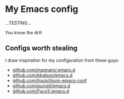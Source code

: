 # My Emacs config

...TESTING...

You know the drill

## Configs worth stealing

I draw inspiration for my configuration from these guys:

- [github.com/magnars/.emacs.d](https://github.com/magnars/.emacs.d)
- [github.com/bbatsov/emacs.d](https://github.com/bbatsov/emacs.d)
- [github.com/jlouis/jlouis-emacs-conf](https://github.com/jlouis/jlouis-emacs-conf)
- [github.com/purcell/emacs.d](https://github.com/purcell/emacs.d)
- [github.com/Fuco1/.emacs.d](https://github.com/Fuco1/.emacs.d)
